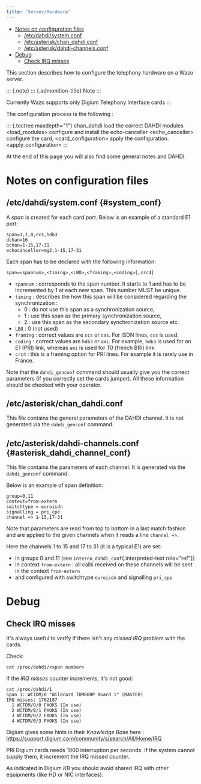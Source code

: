 ```yaml
---
title: 'Server/Hardware'
---
```


-   [Notes on configuration files](#notes-on-configuration-files)
    -   [/etc/dahdi/system.conf](#system_conf)
    -   [/etc/asterisk/chan\_dahdi.conf](#etcasteriskchan_dahdi.conf)
    -   [/etc/asterisk/dahdi-channels.conf](#asterisk_dahdi_channel_conf)
-   [Debug](#debug)
    -   [Check IRQ misses](#check-irq-misses)

This section describes how to configure the telephony hardware on a Wazo
server.

::: {.note}
::: {.admonition-title}
Note
:::

Currently Wazo supports only Digium Telephony Interface cards
:::

The configuration process is the following :

::: {.toctree maxdepth="1"}
chan\_dahdi load the correct DAHDI modules \<load\_modules\> configure
and install the echo-canceller \<echo\_canceller\> configure the card,
\<card\_configuration\> apply the configuration.
\<apply\_configuration\>
:::

At the end of this page you will also find some general notes and DAHDI.

Notes on configuration files
============================

/etc/dahdi/system.conf {#system_conf}
----------------------

A *span* is created for each card port. Below is an example of a
standard E1 port:

    span=1,1,0,ccs,hdb3
    dchan=16
    bchan=1-15,17-31
    echocanceller=mg2,1-15,17-31

Each span has to be declared with the following information:

    span=<spannum>,<timing>,<LBO>,<framing>,<coding>[,crc4]

-   `spannum` : corresponds to the span number. It starts to 1 and has
    to be incremented by 1 at each new span. This number MUST be unique.
-   `timing` : describes the how this span will be considered regarding
    the synchronization :
    -   0 : do not use this span as a synchronization source,
    -   1 : use this span as the primary synchronization source,
    -   2 : use this span as the secondary synchronization source etc.
-   `LBO` : 0 (not used)
-   `framing` : correct values are `ccs` or `cas`. For ISDN lines, `ccs`
    is used.
-   `coding` : correct values are `hdb3` or `ami`. For example, `hdb3`
    is used for an E1 (PRI) link, whereas `ami` is used for T0 (french
    BRI) link.
-   `crc4` : this is a framing option for PRI lines. For example it is
    rarely use in France.

Note that the `dahdi_genconf` command should usually give you the
correct parameters (if you correctly set the cards jumper). All these
information should be checked with your operator.

/etc/asterisk/chan\_dahdi.conf
------------------------------

This file contains the general parameters of the DAHDI channel. It is
not generated via the `dahdi_genconf` command.

/etc/asterisk/dahdi-channels.conf {#asterisk_dahdi_channel_conf}
---------------------------------

This file contains the parameters of each channel. It is generated via
the `dahdi_genconf` command.

Below is an example of span definition:

    group=0,11
    context=from-extern
    switchtype = euroisdn
    signalling = pri_cpe
    channel => 1-15,17-31

Note that parameters are read from top to bottom in a last match fashion
and are applied to the given channels when it reads a line `channel =>`.

Here the channels 1 to 15 and 17 to 31 (it is a typical E1) are set:

-   in groups 0 and 11 (see `interco_dahdi_conf`{.interpreted-text
    role="ref"})
-   in context `from-extern` : all calls received on these channels will
    be sent in the context `from-extern`
-   and configured with switchtype `euroisdn` and signalling `pri_cpe`

Debug
=====

Check IRQ misses
----------------

It\'s always useful to verify if there isn\'t any *missed IRQ* problem
with the cards.

Check:

    cat /proc/dahdi/<span number>

If the *IRQ misses* counter increments, it\'s not good:

    cat /proc/dahdi/1
    Span 1: WCTDM/0 "Wildcard TDM800P Board 1" (MASTER)
    IRQ misses: 1762187
      1 WCTDM/0/0 FXOKS (In use)
      2 WCTDM/0/1 FXOKS (In use)
      3 WCTDM/0/2 FXOKS (In use)
      4 WCTDM/0/3 FXOKS (In use)

Digium gives some hints in their *Knowledge Base* here :
<https://support.digium.com/community/s/search/All/Home/IRQ>

PRI Digium cards needs 1000 interruption per seconds. If the system
cannot supply them, it increment the IRQ missed counter.

As indicated in Digium *KB* you should avoid shared IRQ with other
equipments (like HD or NIC interfaces).

